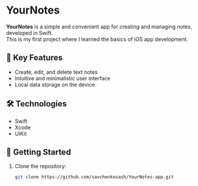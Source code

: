 # YourNotes

**YourNotes** is a simple and convenient app for creating and managing notes, developed in Swift.  
This is my first project where I learned the basics of iOS app development.

## 📱 Key Features

- Create, edit, and delete text notes  
- Intuitive and minimalistic user interface  
- Local data storage on the device

## 🛠️ Technologies

- Swift  
- Xcode  
- UIKit

## 🚀 Getting Started

1. Clone the repository:

   ```bash
   git clone https://github.com/savchenkosash/YourNotes-app.git
